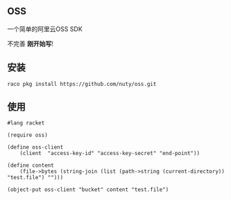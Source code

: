 ## OSS

一个简单的阿里云OSS SDK

不完善 **刚开始写**!


## 安装

```
raco pkg install https://github.com/nuty/oss.git
```


## 使用

```racket
#lang racket

(require oss)

(define oss-client 
    (client  "access-key-id" "access-key-secret" "end-point"))

(define content 
    (file->bytes (string-join (list (path->string (current-directory)) "test.file") "")))

(object-put oss-client "bucket" content "test.file")
```